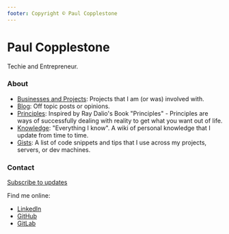 ```yaml
---
footer: Copyright © Paul Copplestone
---
```


# Paul Copplestone

Techie and Entrepreneur.

### About

- [Businesses and Projects](/projects/): Projects that I am (or was) involved with.
- [Blog](/blog/): Off topic posts or opinions.
- [Principles](/principles/): Inspired by Ray Dalio's Book "Principles" - Principles are ways of successfully dealing with reality to get what you want out of life.
- [Knowledge](/knowledge/): "Everything I know". A wiki of personal knowledge that I update from time to time.
- [Gists](/gists/): A list of code snippets and tips that I use across my projects, servers, or dev machines.

### Contact

[Subscribe to updates](http://eepurl.com/dE68jj)

Find me online:

- [LinkedIn](https://www.linkedin.com/in/paulcopplestone/)
- [GitHub](https://github.com/kiwicopple)
- [GitLab](https://gitlab.com/kiwicopple) 